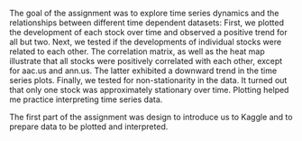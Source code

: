 The goal of the assignment was to explore time series dynamics and the relationships between different time dependent datasets:
First, we plotted the development of each stock over time and observed a positive trend for all but two. Next, we tested if the developments of individual stocks were related to each other. The correlation matrix, as well as the heat map illustrate that all stocks were positively correlated with each other, except for aac.us and ann.us. The latter exhibited a downward trend in the time series plots. Finally, we tested for non-stationarity in the data. It turned out that only one stock was approximately stationary over time. Plotting helped me practice interpreting time series data. 

The first part of the assignment was design to introduce us to Kaggle and to prepare data to be plotted and interpreted.
